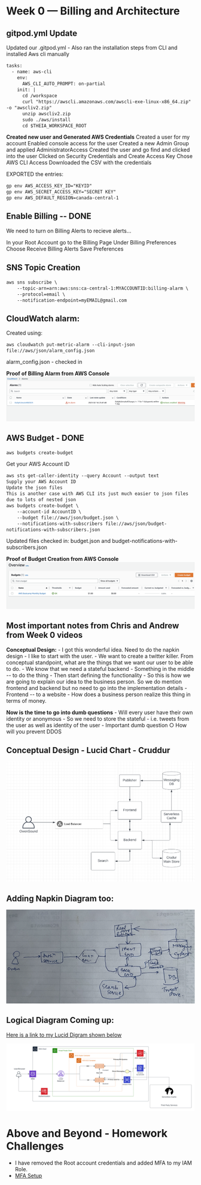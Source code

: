 # Week 0 — Billing and Architecture

## gitpod.yml Update

Updated our .gitpod.yml - Also ran the installation steps from CLI and installed Aws cli manually

```
tasks: 
  - name: aws-cli
    env:
      AWS_CLI_AUTO_PROMPT: on-partial
    init: |
      cd /workspace
      curl "https://awscli.amazonaws.com/awscli-exe-linux-x86_64.zip" -o "awscliv2.zip"
      unzip awscliv2.zip
      sudo ./aws/install
      cd $THEIA_WORKSPACE_ROOT
```

**Created new user and Generated AWS Credentials**
Created a user for my account
Enabled console access for the user
Created a new Admin Group and applied AdministratorAccess
Created the user and go find and clicked into the user
Clicked on Security Credentials and Create Access Key
Chose AWS CLI Access
Downloaded the CSV with the credentials

EXPORTED the entries:
```
gp env AWS_ACCESS_KEY_ID="KEYID"
gp env AWS_SECRET_ACCESS_KEY="SECRET KEY"
gp env AWS_DEFAULT_REGION=canada-central-1
```

## Enable Billing -- DONE
We need to turn on Billing Alerts to recieve alerts...

In your Root Account go to the Billing Page
Under Billing Preferences Choose Receive Billing Alerts
Save Preferences


## SNS Topic Creation
```
aws sns subscribe \
    --topic-arn=arn:aws:sns:ca-central-1:MYACCOUNTID:billing-alarm \
    --protocol=email \
    --notification-endpoint=myEMAIL@gmail.com
```
    
## CloudWatch alarm:

Created using:
```
aws cloudwatch put-metric-alarm --cli-input-json file://aws/json/alarm_config.json
```

alarm_config.json - checked in

**Proof of Billing Alarm from AWS Console**
![Cloudwatch Billing Alarm](assets/billing_alarm.png)


## AWS Budget - DONE
```
aws budgets create-budget
```
Get your AWS Account ID
```
aws sts get-caller-identity --query Account --output text
Supply your AWS Account ID
Update the json files
This is another case with AWS CLI its just much easier to json files due to lots of nested json
aws budgets create-budget \
    --account-id AccountID \
    --budget file://aws/json/budget.json \
    --notifications-with-subscribers file://aws/json/budget-notifications-with-subscribers.json
```

Updated files checked in: budget.json and budget-notifications-with-subscribers.json

**Proof of Budget Creation from AWS Console**
![Budget from AWS Console](assets/budget_awsbootcamp.png)

## Most important notes from Chris and Andrew from Week 0 videos
**Conceptual Design:**
	- I got this wonderful idea. Need to do the napkin design
	- I like to start with the user.
	- We want to create a twitter killer. From conceptual standpoint, what are the things that we want our user to be able to do.
	- We know that we need a stateful backend
	- Something in the middle -- to do the thing
	- Then start defining the functionality
	- So this is how we are going to explain our idea to the business person. So we do mention frontend and backend but no need to go into the implementation details
	- Frontend -- to a website
	- How does a business person realize this thing in terms of money.

**Now is the time to go into dumb questions**
	- Will every user have their own identity or anonymous
	- So we need to store the stateful - i.e. tweets from the user as well as identity of the user
	- Important dumb question
		○ How will you prevent DDOS
    
## Conceptual Design - Lucid Chart - Cruddur
![Conceptual Design by Kush Behl](assets/crudur_conceptual.png)

## Adding Napkin Diagram too:
![Napkin Design by Kush Behl](assets/napkin_design.png)

## Logical Diagram Coming up:
[Here is a link to my Lucid Digram shown below](https://lucid.app/lucidchart/498e3faf-71f2-4b5a-8f5a-dd542ce8726a/edit?viewport_loc=116%2C-33%2C2219%2C967%2CIxwxtCHfjlC~&invitationId=inv_af526d85-a1d4-41ed-b1f3-ebf2482c8fdd)

![Lucid Chard - Logical Design](assets/logical_design.png)


# Above and Beyond - Homework Challenges

- I have removed the Root account credentials and added MFA to my IAM Role. 
- [MFA Setup](assets/mfa_proof.png)

